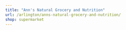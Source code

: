 ```yaml
---
title: "Ann's Natural Grocery and Nutrition"
url: /arlington/anns-natural-grocery-and-nutrition/
shop: supermarket
---
```

